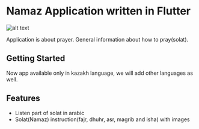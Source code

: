 # Namaz Application written in Flutter

![alt text](https://lh3.googleusercontent.com/_hfBnbTxjLf524WoESs25ZMFcQyGji5s74TpJucOtxPfp6vJorpAq6klIpb7eYq3tyE=w1536-h763-rw)

Application is about prayer. General information about how to pray(solat).

## Getting Started
Now app available only in kazakh language, we will add other languages as well.

## Features
+ Listen part of solat in arabic
+ Solat(Namaz) instruction(fajr, dhuhr, asr, magrib and isha) with images
